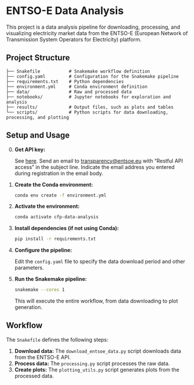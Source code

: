 # ENTSO-E Data Analysis

This project is a data analysis pipeline for downloading, processing, and visualizing electricity market data from the ENTSO-E (European Network of Transmission System Operators for Electricity) platform.

## Project Structure

```
├── Snakefile           # Snakemake workflow definition
├── config.yaml         # Configuration for the Snakemake pipeline
├── requirements.txt    # Python dependencies
├── environment.yml     # Conda environment definition
├── data/               # Raw and processed data
├── notebooks/          # Jupyter notebooks for exploration and analysis
├── results/            # Output files, such as plots and tables
└── scripts/            # Python scripts for data downloading, processing, and plotting
```

## Setup and Usage
0.  **Get API key:**

    See [here](https://transparencyplatform.zendesk.com/hc/en-us/articles/12845911031188-How-to-get-security-token). Send an email to transparency@entsoe.eu with “Restful API access” in the subject line. Indicate the email address you entered during registration in the email body. 

1.  **Create the Conda environment:**

    ```bash
    conda env create -f environment.yml
    ```

2.  **Activate the environment:**

    ```bash
    conda activate cfp-data-analysis
    ```

3.  **Install dependencies (if not using Conda):**

    ```bash
    pip install -r requirements.txt
    ```

4.  **Configure the pipeline:**

    Edit the `config.yaml` file to specify the data download period and other parameters.

5.  **Run the Snakemake pipeline:**

    ```bash
    snakemake --cores 1
    ```

    This will execute the entire workflow, from data downloading to plot generation.

## Workflow

The `Snakefile` defines the following steps:

1.  **Download data:** The `download_entsoe_data.py` script downloads data from the ENTSO-E API.
2.  **Process data:** The `processing.py` script processes the raw data.
3.  **Create plots:** The `plotting_utils.py` script generates plots from the processed data.
